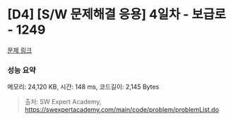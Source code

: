 # [D4] [S/W 문제해결 응용] 4일차 - 보급로 - 1249 

[문제 링크](https://swexpertacademy.com/main/code/problem/problemDetail.do?contestProbId=AV15QRX6APsCFAYD) 

### 성능 요약

메모리: 24,120 KB, 시간: 148 ms, 코드길이: 2,145 Bytes



> 출처: SW Expert Academy, https://swexpertacademy.com/main/code/problem/problemList.do
